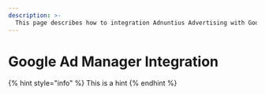 ```yaml
---
description: >-
  This page describes how to integration Adnuntius Advertising with Google Ad Manager
---
```


# Google Ad Manager Integration

{% hint style="info" %}
This is a hint
{% endhint %}
